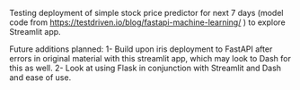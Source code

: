 Testing deployment of simple stock price predictor for next 7 days (model code from https://testdriven.io/blog/fastapi-machine-learning/ ) to explore Streamlit app. 

Future additions planned:
1- Build upon iris deployment to FastAPI after errors in original material with this streamlit app, which may look to Dash for this as well. 
2- Look at using Flask in conjunction with Streamlit and Dash and ease of use.
